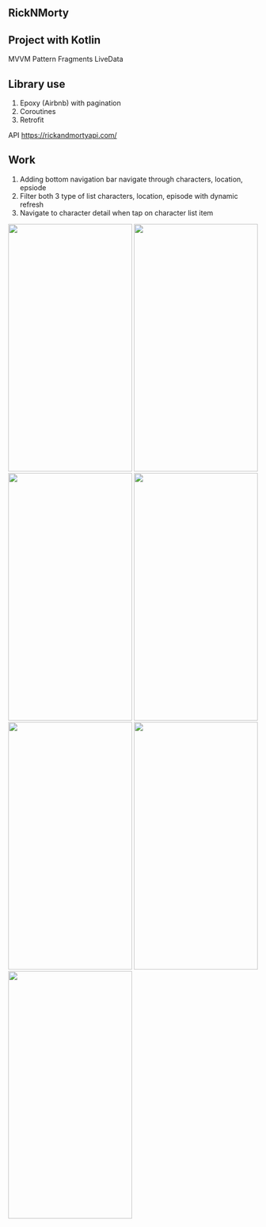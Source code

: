 ## RickNMorty

## Project with Kotlin
MVVM Pattern
Fragments
LiveData

## Library use
1. Epoxy (Airbnb) with pagination
2. Coroutines
3. Retrofit

API https://rickandmortyapi.com/

## Work
1. Adding bottom navigation bar navigate through characters, location, epsiode
2. Filter both 3 type of list characters, location, episode with dynamic refresh
3. Navigate to character detail when tap on character list item

<img src="https://user-images.githubusercontent.com/43128850/210699095-286e26db-cc90-4d6c-9dbc-b168ec5344c6.jpg" width="250" height="500">
<img src="https://user-images.githubusercontent.com/43128850/210699102-f6733ed2-d156-4a91-ad4f-fc267728bd33.jpg" width="250" height="500">
<img src="https://user-images.githubusercontent.com/43128850/210699108-0fb66fc5-a475-4d2b-a242-37eda968326d.jpg" width="250" height="500">
<img src="https://user-images.githubusercontent.com/43128850/210699121-4ad19995-1238-49da-93d1-f1eacb54da37.jpg" width="250" height="500">
<img src="https://user-images.githubusercontent.com/43128850/210699113-7a7d81b7-b075-43cd-a4c7-363ea5e30c0e.jpg" width="250" height="500">
<img src="https://user-images.githubusercontent.com/43128850/210699135-0bec3557-a045-4f1a-86ea-78fcf1e3d2a7.jpg" width="250" height="500">
<img src="https://user-images.githubusercontent.com/43128850/210699141-f5d1c3d7-6a01-46e8-9ba8-4d4cc5629cfe.jpg" width="250" height="500">

